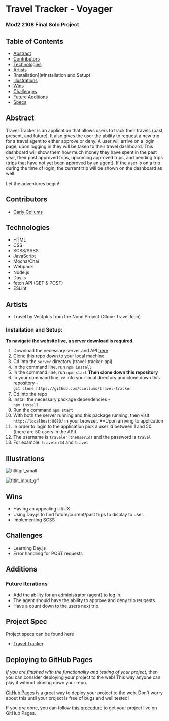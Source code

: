 # Travel Tracker - Voyager 

### Mod2 2108 Final Solo Project 

## Table of Contents
- [Abstract](#Abstract)
- [Contributors](#Contributors)
- [Technologies](#Technologies)
- [Artists](#Artists)
- [Installation](#Installation and Setup)
- [Illustrations](#Illustrations)
- [Wins](#Wins)
- [Challenges](#Challenges)
- [Future Additions](#Additions)
- [Specs](#Specs)


## Abstract
Travel Tracker is an application that allows users to track their travels (past, present, and future). It also gives the user the ability to request a new trip for a travel agent to either approve or deny. A user will arrive on a login page, upon logging in they will be taken to their travel dashboard. This dashboard will show them how much money they have spent in the past year, their past approved trips, upcoming approved trips, and pending trips (trips that have not yet been approved by an agent). If the user is on a trip during the time of login, the current trip will be shown on the dashboard as well. 

Let the adventures begin!

## Contributors
- [Carly Collums](https://github.com/ccollums)

## Technologies
-  HTML
-  CSS
-  SCSS/SASS
-  JavaScript
-  Mocha/Chai
-  Webpack
-  Node.js
-  Day.js
-  fetch API (GET & POST)
-  ESLint

## Artists 
- Travel by Vectplus from the Noun Project (Globe Travel Icon)

### Installation and Setup:
**To navigate the website live, a server download is required.**
  1. Download the necessary server and API [here](https://github.com/turingschool-examples/travel-tracker-api)
  2. Clone this repo down to your local machine 
  3. Cd into the `server` directory (travel-tracker-api)
  4. In the command line, run `npm install`
  5. In the command line, run `npm start`
**Then clone down this repository**
  1. In your command line, `cd` into your local directory and clone down this repository -<br>
      `git clone https://github.com/ccollums/travel-tracker`
  2. Cd into the repo 
  3. Install the necessary package dependencies - <br>
      `npm install`
  4. Run the command `npm start`
  5. With both the server running and this package running, then visit `http://localhost:8080/` in your browser.
**Upon arriving to application 
  1. In order to login to the application pick a user id between 1 and 50. (there are 50 users in the API)
  2. The username is `traveler(theUserId)` and the password is `travel`
  3. For example: `traveler34` and `travel`

## Illustrations

![fitlitgif_small](https://user-images.githubusercontent.com/70819338/140833863-b19bfef8-f4b0-4d96-84af-796f630c5a7a.gif)   

![fitlit_input_gif](https://user-images.githubusercontent.com/70819338/140833938-28c56a28-7e96-43b6-94d4-b38fe90a5787.gif)

## Wins
- Having an appealing UI/UX 
- Using Day.js to find future/current/past trips to display to user. 
- Implementing SCSS

## Challenges
- Learning Day.js 
- Error handling for POST requests 

## Additions
### Future Iterations
- Add the ability for an administrator (agent) to log in. 
- The agent should have the ability to approve and deny trip reuqests.
- Have a count down to the users next trip. 

## Project Spec
Project specs can be found here
-  [Travel Tracker](https://frontend.turing.edu/projects/travel-tracker.html)





## Deploying to GitHub Pages

_If you are finished with the functionality and testing of your project_, then you can consider deploying your project to the web! This way anyone can play it without cloning down your repo.

[GitHub Pages](https://pages.github.com/) is a great way to deploy your project to the web. Don't worry about this until your project is free of bugs and well tested!

If you _are_ done, you can follow [this procedure](./gh-pages-procedure.md) to get your project live on GitHub Pages.
